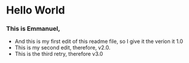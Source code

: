 # Hello World

### This is Emmanuel,
- And this is my first edit of this readme file, so I give it the verion it 1.0
- This is my second edit, therefore, v2.0.
- This is the third retry, therefore v3.0
